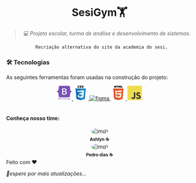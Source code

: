<h1 align="center">SesiGym🏋️</h1>

>_<p align="center">💻 Projeto escolar, turma de análise e desenvolvimento de sistemas.</p>_

               Recriação alternativa do site da academia do sesi.

### 🛠 Tecnologias

As seguintes ferramentas foram usadas na construção do projeto:
 
 <div align="center">
 </a> <a href="https://getbootstrap.com" target="_blank" rel="noreferrer"> <img src="https://raw.githubusercontent.com/devicons/devicon/master/icons/bootstrap/bootstrap-plain-wordmark.svg" alt="bootstrap" width="40" height="40"/> 
  </a> <a href="https://www.w3schools.com/css/" target="_blank" rel="noreferrer"> <img src="https://raw.githubusercontent.com/devicons/devicon/master/icons/css3/css3-original-wordmark.svg" alt="css3" width="40" height="40"/> 
</a> <a href="https://www.figma.com/" target="_blank" rel="noreferrer"> <img src="https://www.vectorlogo.zone/logos/figma/figma-icon.svg" alt="figma" width="40" height="40"/> </a> 
 <a href="https://www.w3.org/html/" target="_blank" rel="noreferrer"> <img src="https://raw.githubusercontent.com/devicons/devicon/master/icons/html5/html5-original-wordmark.svg" alt="html5" width="40" height="40"/> 
 <a href="https://developer.mozilla.org/en-US/docs/Web/JavaScript" target="_blank" rel="noreferrer"> <img src="https://raw.githubusercontent.com/devicons/devicon/master/icons/javascript/javascript-original.svg" alt="javascript" width="40" height="40"/> </a>
 </div>


<br>
<h4>Conheça nosso time:</h4>


<div align="center">
 <img style="border-radius: 50%;" src="https://avatars.githubusercontent.com/u/102593108?v=4" width="100px;" alt="img1"/>
 <br />
 <sub><b>Ashlyn ☕</b></sub></a>
<br>

  <img style="border-radius: 50%;" src="https://avatars.githubusercontent.com/u/84690235?v=4" width="100px;" alt="img1"/>
 <br />
 <sub><b>Pedro dias ☕</b></sub></a> 

<br>
</div>
Feito com ❤️  

_🚧espere por mais atualizações..._







